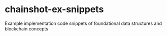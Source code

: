 # chainshot-ex-snippets

Example implementation code snippets of foundational data structures and blockchain concepts
